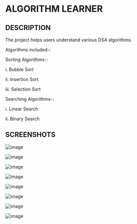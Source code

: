 <h1>ALGORITHM LEARNER</h1>
<h2>DESCRIPTION</h2>
The project helps users understand various DSA algorithms.

Algorithms included-:

Sorting Algorithms-:

i. Bubble Sort

ii. Insertion Sort

iii. Selection Sort

Searching Algorithms-:

i. Linear Search

ii. Binary Search

<h2>SCREENSHOTS</h2>

![image](https://github.com/Nikita06211/Dev-Geeks/assets/120494269/0aec3fef-8741-4451-a54e-d5ad385fccd6)

![image](https://github.com/Nikita06211/Dev-Geeks/assets/120494269/19600033-e2c1-48ae-8cb4-b74aeb5cca13)

![image](https://github.com/Nikita06211/Dev-Geeks/assets/120494269/995a11e8-2108-42d9-8942-6b9294a9f247)

![image](https://github.com/Nikita06211/Dev-Geeks/assets/120494269/fae773d7-c747-43b0-8722-7f34fed48016)

![image](https://github.com/Nikita06211/Dev-Geeks/assets/120494269/64a074cd-15a6-42b4-bb70-360a69b6d14f)

![image](https://github.com/Nikita06211/Dev-Geeks/assets/120494269/81cde914-3af9-4a68-a790-5f2000bebeba)

![image](https://github.com/Nikita06211/Dev-Geeks/assets/120494269/06c85377-9beb-4721-8de2-37002015a704)

![image](https://github.com/Nikita06211/Dev-Geeks/assets/120494269/e0843128-14e1-4d9a-b78d-e4d4550dcf2f)







